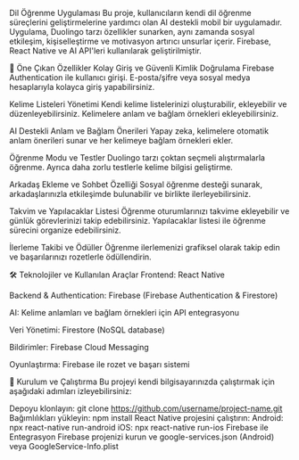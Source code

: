 Dil Öğrenme Uygulaması
Bu proje, kullanıcıların kendi dil öğrenme süreçlerini geliştirmelerine yardımcı olan AI destekli mobil bir uygulamadır. Uygulama, Duolingo tarzı özellikler sunarken, aynı zamanda sosyal etkileşim, kişiselleştirme ve motivasyon artırıcı unsurlar içerir. Firebase, React Native ve AI API'leri kullanılarak geliştirilmiştir.

🚀 Öne Çıkan Özellikler
Kolay Giriş ve Güvenli Kimlik Doğrulama
Firebase Authentication ile kullanıcı girişi. E-posta/şifre veya sosyal medya hesaplarıyla kolayca giriş yapabilirsiniz.

Kelime Listeleri Yönetimi
Kendi kelime listelerinizi oluşturabilir, ekleyebilir ve düzenleyebilirsiniz. Kelimelere anlam ve bağlam örnekleri ekleyebilirsiniz.

AI Destekli Anlam ve Bağlam Önerileri
Yapay zeka, kelimelere otomatik anlam önerileri sunar ve her kelimeye bağlam örnekleri ekler.

Öğrenme Modu ve Testler
Duolingo tarzı çoktan seçmeli alıştırmalarla öğrenme. Ayrıca daha zorlu testlerle kelime bilgisi geliştirme.

Arkadaş Ekleme ve Sohbet Özelliği
Sosyal öğrenme desteği sunarak, arkadaşlarınızla etkileşimde bulunabilir ve birlikte ilerleyebilirsiniz.

Takvim ve Yapılacaklar Listesi
Öğrenme oturumlarınızı takvime ekleyebilir ve günlük görevlerinizi takip edebilirsiniz. Yapılacaklar listesi ile öğrenme sürecini organize edebilirsiniz.

İlerleme Takibi ve Ödüller
Öğrenme ilerlemenizi grafiksel olarak takip edin ve başarılarınızı rozetlerle ödüllendirin.

🛠️ Teknolojiler ve Kullanılan Araçlar
Frontend: React Native

Backend & Authentication: Firebase (Firebase Authentication & Firestore)

AI: Kelime anlamları ve bağlam örnekleri için API entegrasyonu

Veri Yönetimi: Firestore (NoSQL database)

Bildirimler: Firebase Cloud Messaging

Oyunlaştırma: Firebase ile rozet ve başarı sistemi

📲 Kurulum ve Çalıştırma
Bu projeyi kendi bilgisayarınızda çalıştırmak için aşağıdaki adımları izleyebilirsiniz:

Depoyu klonlayın:
git clone https://github.com/username/project-name.git
Bağımlılıkları yükleyin:
npm install
React Native projesini çalıştırın:
Android:
npx react-native run-android
iOS:
npx react-native run-ios
Firebase ile Entegrasyon
Firebase projenizi kurun ve google-services.json (Android) veya GoogleService-Info.plist
